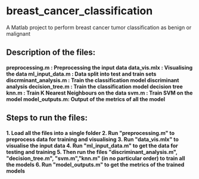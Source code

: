 # breast_cancer_classification
A Matlab project to perform breast cancer tumor classification as benign or malignant
<h2>Description of the files:</h2>
<h4>
 preprocessing.m : Preprocessing the input data
 data_vis.mlx : Visualising the data
 ml_input_data.m : Data split into test and train sets
 discrminant_analysis.m : Train the classification model discriminant analysis
 decision_tree.m : Train the classification model decision tree 
 knn.m : Train K Nearest Neighbours on the data
 svm.m : Train SVM on the model
 model_outputs.m: Output of the metrics of all the model
  </h4>

<h2>Steps to run the files: </h2>
<h4>
  1. Load all the files into a single folder 
  2. Run "preprocessing.m" to preprocess data for training and visualising
  3. Run "data_vis.mlx" to visualise the input data
  4. Run "ml_input_data.m" to get the data for testing and training
  5. Then run the files "discriminant_analysis.m", "decision_tree.m",
       "svm.m","knn.m" (in no particular order) to train all the models
  6. Run "model_outputs.m" to get the metrics of the trained models
  </h4>
